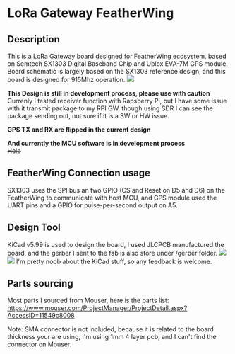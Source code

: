 # LoRa Gateway FeatherWing

## Description
This is a LoRa Gateway board designed for FeatherWing ecosystem, based on Semtech SX1303 Digital Baseband Chip and Ublox EVA-7M GPS module. Board schematic is largely based on the SX1303 reference design, and this board is designed for 915Mhz operation.
![](https://i.imgur.com/zjJWZrJ.jpg)

**This Design is still in development process, please use with caution**  
Currenly I tested receiver function with Rapsberry Pi, but I have some issue with it transmit package to my RPI GW, though using SDR I can see the package sending out, not sure if it is a SW or HW issue. 

**GPS TX and RX are flipped in the current design**

**And currently the MCU software is in development process**  
~~Help~~

## FeatherWing Connection usage
SX1303 uses the SPI bus an two GPIO (CS and Reset on D5 and D6) on the FeatherWing to communicate with host MCU, and GPS module used the UART pins and a GPIO for pulse-per-second output on A5.

## Design Tool
KiCad v5.99 is used to design the board, I used JLCPCB manufactured the board, and the gerber I sent to the fab is also store under /gerber folder.
![](https://i.imgur.com/oUBsXb7.png)
![](https://i.imgur.com/TOjzmLP.png)
I'm pretty noob about the KiCad stuff, so any feedback is welcome.

## Parts sourcing
Most parts I sourced from Mouser, here is the parts list:
https://www.mouser.com/ProjectManager/ProjectDetail.aspx?AccessID=11549c8008

Note: SMA connector is not included, because it is related to the board thickness your are using, I'm using 1mm 4 layer pcb, and I can't find the connector on Mouser.
